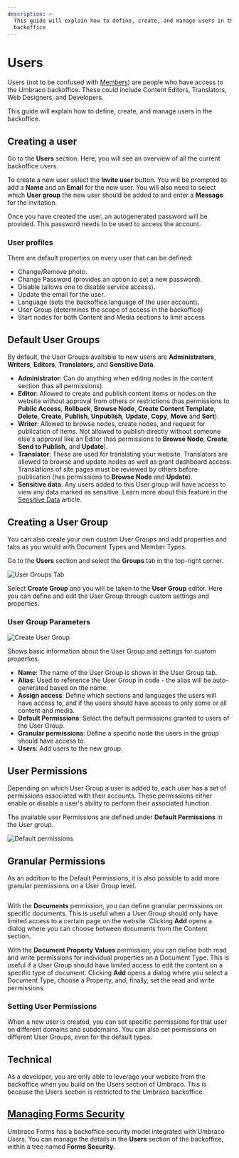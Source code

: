 ```yaml
---
description: >-
  This guide will explain how to define, create, and manage users in the
  backoffice
---
```


# Users

Users (not to be confused with [Members](../members.md)) are people who have access to the Umbraco backoffice. These could include Content Editors, Translators, Web Designers, and Developers.

This guide will explain how to define, create, and manage users in the backoffice.

## Creating a user

Go to the **Users** section. Here, you will see an overview of all the current backoffice users.

To create a new user select the **Invite user** button. You will be prompted to add a **Name** and an **Email** for the new user. You will also need to select which **User group** the new user should be added to and enter a **Message** for the invitation.

Once you have created the user, an autogenerated password will be provided. This password needs to be used to access the account.

### User profiles

There are default properties on every user that can be defined:

* Change/Remove photo.
* Change Password (provides an option to set a new password).
* Disable (allows one to disable service access).
* Update the email for the user.
* Language (sets the backoffice language of the user account).
* User Group (determines the scope of access in the backoffice)
* Start nodes for both Content and Media sections to limit access

## Default User Groups

By default, the User Groups available to new users are **Administrators**, **Writers**, **Editors**, **Translators,** and **Sensitive Data**.

* **Administrator**: Can do anything when editing nodes in the content section (has all permissions).
* **Editor**: Allowed to create and publish content items or nodes on the website without approval from others or restrictions (has permissions to **Public Access**, **Rollback**, **Browse Node**, **Create Content Template**, **Delete**, **Create**, **Publish**, **Unpublish**, **Update**, **Copy**, **Move** and **Sort**).
* **Writer**: Allowed to browse nodes, create nodes, and request for publication of items. Not allowed to publish directly without someone else's approval like an Editor (has permissions to **Browse Node**, **Create**, **Send to Publish,** and **Update**).
* **Translator**: These are used for translating your website. Translators are allowed to browse and update nodes as well as grant dashboard access. Translations of site pages must be reviewed by others before publication (has permissions to **Browse Node** and **Update**).
* **Sensitive data**: Any users added to this User group will have access to view any data marked as sensitive. Learn more about this feature in the [Sensitive Data](../../../reference/security/sensitive-data-on-members.md) article.

## Creating a User Group

You can also create your own custom User Groups and add properties and tabs as you would with Document Types and Member Types.

Go to the **Users** section and select the **Groups** tab in the top-right corner.

![User Groups Tab](../../../../../14/umbraco-cms/fundamentals/data/images/user-groups.png)

Select **Create Group** and you will be taken to the **User Group** editor. Here you can define and edit the User Group through custom settings and properties.

### User Group Parameters

![Create User Group](../../../../../14/umbraco-cms/fundamentals/data/images/create-user-group.png)

Shows basic information about the User Group and settings for custom properties.

* **Name**: The name of the User Group is shown in the User Group tab.
* **Alias**: Used to reference the User Group in code - the alias will be auto-generated based on the name.
* **Assign access**: Define which sections and languages the users will have access to, and if the users should have access to only some or all content and media.
* **Default Permissions**: Select the default permissions granted to users of the User Group.
* **Granular permissions**: Define a specific node the users in the group should have access to.
* **Users**: Add users to the new group.

## User Permissions

Depending on which User Group a user is added to, each user has a set of permissions associated with their accounts. These permissions either enable or disable a user's ability to perform their associated function.

The available user Permissions are defined under **Default Permissions** in the User group.

![Default permissions](../../../../../14/umbraco-cms/fundamentals/data/images/default-permissions.png)

## Granular Permissions

As an addition to the Default Permissions, it is also possible to add more granular permissions on a User Group level.

<figure><img src="../../../.gitbook/assets/Screenshot 2025-06-04 at 12.45.05.png" alt=""><figcaption></figcaption></figure>

With the **Documents** permission, you can define granular permissions on specific documents. This is useful when a User Group should only have limited access to a certain page on the website. Clicking **Add** opens a dialog where you can choose between documents from the Content section.

With the **Document Property Values** permission, you can define both read and write permissions for individual properties on a Document Type. This is useful if a User Group should have limited access to edit the content on a specific type of document. Clicking **Add** opens a dialog where you select a Document Type, choose a Property, and, finally, set the read and write permissions.

### Setting User Permissions

When a new user is created, you can set specific permissions for that user on different domains and subdomains. You can also set permissions on different User Groups, even for the default types.

## Technical

As a developer, you are only able to leverage your website from the backoffice when you build on the Users section of Umbraco. This is because the Users section is restricted to the Umbraco backoffice.

## [Managing Forms Security](https://docs.umbraco.com/umbraco-forms/developer/security)

Umbraco Forms has a backoffice security model integrated with Umbraco Users. You can manage the details in the **Users** section of the backoffice, within a tree named **Forms Security**.
